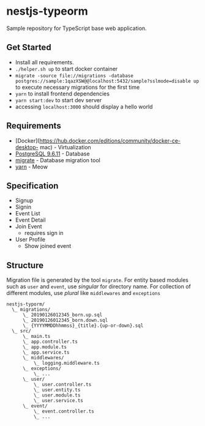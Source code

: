 nestjs-typeorm
=====

Sample repository for TypeScript base web application.

Get Started
-----
- Install all requirements.
- `./helper.sh up` to start docker container
- `migrate -source file://migrations -database postgres://sample:1qazXSW@@localhost:5432/sample?sslmode=disable up` to execute necessary migrations for the first time
- `yarn` to install frontend dependencies
- `yarn start:dev` to start dev server
- accessing `localhost:3000` should display a hello world

Requirements
-----

- [Docker](https://hub.docker.com/editions/community/docker-ce-desktop- mac) - Virtualization
- [PostgreSQL 9.6.11](https://www.postgresql.org/docs/9.6/release-9-6-11.html) - Database
- [migrate](https://github.com/golang-migrate/migrate/tree/master/cli) - Database migration tool
- [yarn](https://yarnpkg.com/en/docs/install#mac-stable) - Meow

Specification
-----

- Signup
- Signin
- Event List
- Event Detail
- Join Event
  - requires sign in
- User Profile
  - Show joined event

Structure
-----

Migration file is generated by the tool `migrate`.
For entity based modules such as `user` and `event`, use _singular_ for directory name.
For collection of different modules, use _plural_ like `middlewares` and `exceptions`

```text
nestjs-typorm/
  \_ migrations/
      \_ 20190126012345_born.up.sql
      \_ 20190126012345_born.down.sql
      \_ {YYYYMMDDhhmmss}_{title}.{up-or-down}.sql
  \_ src/
      \_ main.ts
      \_ app.controller.ts
      \_ app.module.ts
      \_ app.service.ts
      \_ middlewares/
          \_ logging.middleware.ts
      \_ exceptions/
          \_ ...
      \_ user/
          \_ user.controller.ts
          \_ user.entity.ts
          \_ user.module.ts
          \_ user.service.ts
      \_ event/
          \_ event.controller.ts
          \_ ...
```